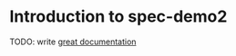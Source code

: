 # Introduction to spec-demo2

TODO: write [great documentation](http://jacobian.org/writing/what-to-write/)
